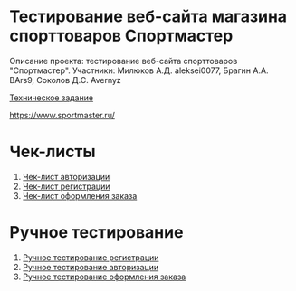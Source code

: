 # Тестирование веб-сайта магазина спорттоваров Спортмастер

Описание проекта: тестирование веб-сайта спорттоваров "Спортмастер".
Участники: Милюков А.Д. aleksei0077, Брагин А.А. BArs9, Соколов Д.С. Avernyz

[Техническое задание](Техническое_задание.md)

https://www.sportmaster.ru/

# Чек-листы
1. [Чек-лист авторизации](Чек-лист%20авторизации.md)
2. [Чек-лист регистрации](Чек-лист%20регистрации.md)
3. [Чек-лист оформления заказа](Чек%20лист%20оформления%20заказа.md)

# Ручное тестирование
1. [Ручное тестирование регистрации](Ручное_тестирование_регистрации.docx)
2. [Ручное тестирование авторизации](Ручное_тестирование_авторизации.docx)
3. [Ручное тестирование оформления заказа](Ручное_тестирование_оформления_заказа.md)
